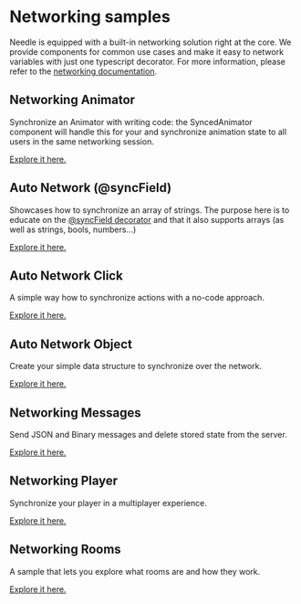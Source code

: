 # Networking samples

Needle is equipped with a built-in networking solution right at the core. We provide components for common use cases and make it easy to network variables with just one typescript decorator. For more information, please refer to the [networking documentation](https://engine.needle.tools/docs/networking.html).

## Networking Animator
Synchronize an Animator with writing code: the SyncedAnimator component will handle this for your and synchronize animation state to all users in the same networking session.

[Explore it here.](https://engine.needle.tools/samples/synced-animator/)

## Auto Network (@syncField)
Showcases how to synchronize an array of strings. The purpose here is to educate on the [@syncField decorator](https://engine.needle.tools/docs/reference/typescript-decorators.html#examples) and that it also supports arrays (as well as strings, bools, numbers...)

[Explore it here.](https://engine.needle.tools/samples-uploads/auto-network-array/)

## Auto Network Click
A simple way how to synchronize actions with a no-code approach.

[Explore it here.](https://engine.needle.tools/samples-uploads/auto-network-click)

## Auto Network Object
Create your simple data structure to synchronize over the network.

[Explore it here.](https://engine.needle.tools/samples-uploads/auto-network-object)

## Networking Messages
Send JSON and Binary messages and delete stored state from the server.

[Explore it here.](https://engine.needle.tools/samples-uploads/networking-messages)

## Networking Player
Synchronize your player in a multiplayer experience.

[Explore it here.](https://engine.needle.tools/samples/networking_players)

## Networking Rooms
A sample that lets you explore what rooms are and how they work.

[Explore it here.](https://engine.needle.tools/samples/networking_rooms/)
